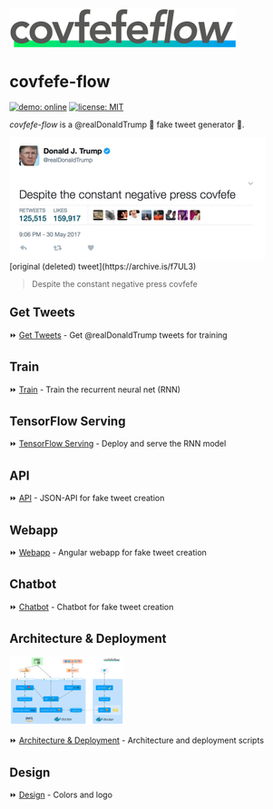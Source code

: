 <img src="./design/logo/covfefe-flow-logo.png" alt="covfefe-flow logo" style="max-width:100%;" width="400px" height="70px">

# covfefe-flow

[![demo: online](https://img.shields.io/badge/demo-online-009df4.svg)](https://www.covfefe-flow.ml)
[![license: MIT](https://img.shields.io/badge/license-MIT-brightgreen.svg)](./LICENSE.md)

*covfefe-flow* is a @realDonaldTrump :triumph: fake tweet generator 🤖.

<img src="./images/readme/cofveve-tweet_screenshot.jpg" style="max-width:100%;" width="450px" height="216px" alt="covfefe tweet screenshot">
[original (deleted) tweet](https://archive.is/f7UL3)

> Despite the constant negative press covfefe



## Get Tweets
:fast_forward: [Get Tweets](./get-tweets) - Get @realDonaldTrump tweets for training



## Train
:fast_forward: [Train](./train) - Train the recurrent neural net (RNN)



## TensorFlow Serving
:fast_forward: [TensorFlow Serving](./tensorflow-serving) - Deploy and serve the RNN model



## API
:fast_forward: [API](./api) - JSON-API for fake tweet creation



## Webapp
:fast_forward: [Webapp](./webapp) - Angular webapp for fake tweet creation



## Chatbot
:fast_forward: [Chatbot](./chatbot) - Chatbot for fake tweet creation



## Architecture & Deployment
<img src="./deployment/images/readme/covfefe-flow_architecture.jpg" width="40%" style="max-width:100%;" alt="covfefe-flow architecture">

:fast_forward: [Architecture & Deployment](./deployment) - Architecture and deployment scripts



## Design
:fast_forward: [Design](./design) - Colors and logo